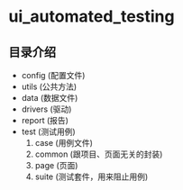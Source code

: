 # ui_automated_testing

## 目录介绍

+ config    (配置文件)
+ utils    (公共方法)
+ data    (数据文件)
+ drivers    (驱动)
+ report    (报告)
+ test    (测试用例)
   1. case (用例文件)
   2. common (跟项目、页面无关的封装)
   3. page (页面)
   4. suite (测试套件，用来阻止用例)

